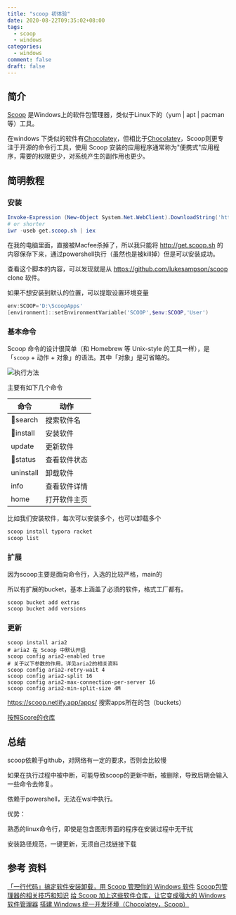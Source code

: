 ```yaml
---
title: "scoop 初体验"
date: 2020-08-22T09:35:02+08:00
tags:
  - scoop
  - windows
categories:
  - windows
comment: false
draft: false
---
```


## 简介 ##

[Scoop](https://scoop.sh/) 是Windows上的软件包管理器，类似于Linux下的（yum | apt | pacman 等）工具。

在windows 下类似的软件有[Chocolatey](http://chocolatey.org/)，但相比于[Chocolatey](http://chocolatey.org/)，Scoop则更专注于开源的命令行工具，使用 Scoop 安装的应用程序通常称为"便携式"应用程序，需要的权限更少，对系统产生的副作用也更少。

## 简明教程 ##

### 安装 ###

```powershell
Invoke-Expression (New-Object System.Net.WebClient).DownloadString('https://get.scoop.sh')
# or shorter
iwr -useb get.scoop.sh | iex
```

在我的电脑里面，直接被Macfee杀掉了，所以我只能将 http://get.scoop.sh 的内容保存下来，通过powershell执行（虽然也是被kill掉）但是可以安装成功。

查看这个脚本的内容，可以发现就是从 https://github.com/lukesampson/scoop clone 软件。

如果不想安装到默认的位置，可以提取设置环境变量

```powershell
env:SCOOP='D:\ScoopApps'
[environment]::setEnvironmentVariable('SCOOP',$env:SCOOP,'User')
```



### 基本命令 ###

Scoop 命令的设计很简单（和 Homebrew 等 Unix-style 的工具一样），是「`scoop` + 动作 + 对象」的语法。其中「对象」是可省略的。

![执行方法](https://cdn.sspai.com/2019/01/11/69f2db0e372074441ceb4f2fcf96d31d.png?imageView2/2/w/1120/q/90/interlace/1/ignore-error/1)

主要有如下几个命令

| 命令      | 动作         |
| --------- | ------------ |
| 🌟search   | 搜索软件名   |
| 🌟install  | 安装软件     |
| update    | 更新软件     |
| 🌟status   | 查看软件状态 |
| uninstall | 卸载软件     |
| info      | 查看软件详情 |
| home      | 打开软件主页 |

比如我们安装软件，每次可以安装多个，也可以卸载多个

```powershell
scoop install typora racket
scoop list
```



### 扩展 ###

因为scoop主要是面向命令行，入选的比较严格，main的

所以有扩展的bucket，基本上涵盖了必须的软件，格式工厂都有。

```
scoop bucket add extras
scoop bucket add versions
```
### 更新 ###

```shell
scoop install aria2
# aria2 在 Scoop 中默认开启
scoop config aria2-enabled true
# 关于以下参数的作用，详见aria2的相关资料
scoop config aria2-retry-wait 4
scoop config aria2-split 16
scoop config aria2-max-connection-per-server 16
scoop config aria2-min-split-size 4M
```

https://scoop.netlify.app/apps/ 搜索apps所在的包（buckets）

[按照Score的仓库](https://rasa.github.io/scoop-directory/by-score)

## 总结 ##

scoop依赖于github，对网络有一定的要求，否则会比较慢

如果在执行过程中被中断，可能导致scoop的更新中断，被删除，导致后期会输入一些命令去修复。

依赖于powershell，无法在wsl中执行。

优势：

熟悉的linux命令行，即使是包含图形界面的程序在安装过程中无干扰

安装路径规范，一键更新，无须自己找链接下载



## 参考 资料 ##

[「一行代码」搞定软件安装卸载，用 Scoop 管理你的 Windows 软件](https://sspai.com/post/52496)
[Scoop包管理器的相关技巧和知识](https://www.thisfaner.com/p/scoop/)
[给 Scoop 加上这些软件仓库，让它变成强大的 Windows 软件管理器](https://jszbug.com/13333)
[搭建 Windows 统一开发环境（Chocolatey，Scoop）](https://zhuanlan.zhihu.com/p/128955118)